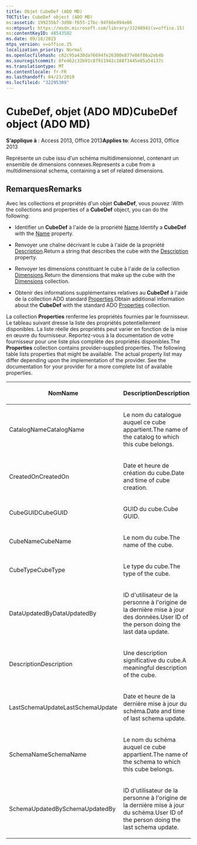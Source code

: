 ```yaml
---
title: Objet CubeDef (ADO MD)
TOCTitle: CubeDef object (ADO MD)
ms:assetid: 199235b7-3d98-f655-27bc-94f66e994e06
ms:mtpsurl: https://msdn.microsoft.com/library/JJ248941(v=office.15)
ms:contentKeyID: 48543502
ms.date: 09/18/2015
mtps_version: v=office.15
localization_priority: Normal
ms.openlocfilehash: c82c95a430da76694fe26300e877e86f86a2eb4b
ms.sourcegitcommit: 8fe462c32b91c87911942c188f3445e85a54137c
ms.translationtype: MT
ms.contentlocale: fr-FR
ms.lasthandoff: 04/23/2019
ms.locfileid: "32295309"
---
```

# <a name="cubedef-object-ado-md"></a><span data-ttu-id="2f76e-102">CubeDef, objet (ADO MD)</span><span class="sxs-lookup"><span data-stu-id="2f76e-102">CubeDef object (ADO MD)</span></span>


<span data-ttu-id="2f76e-103">**S’applique à** : Access 2013, Office 2013</span><span class="sxs-lookup"><span data-stu-id="2f76e-103">**Applies to**: Access 2013, Office 2013</span></span>

<span data-ttu-id="2f76e-104">Représente un cube issu d'un schéma multidimensionnel, contenant un ensemble de dimensions connexes.</span><span class="sxs-lookup"><span data-stu-id="2f76e-104">Represents a cube from a multidimensional schema, containing a set of related dimensions.</span></span>

## <a name="remarks"></a><span data-ttu-id="2f76e-105">Remarques</span><span class="sxs-lookup"><span data-stu-id="2f76e-105">Remarks</span></span>

<span data-ttu-id="2f76e-106">Avec les collections et propriétés d'un objet **CubeDef**, vous pouvez :</span><span class="sxs-lookup"><span data-stu-id="2f76e-106">With the collections and properties of a **CubeDef** object, you can do the following:</span></span>

  - <span data-ttu-id="2f76e-107">Identifier un **CubeDef** à l'aide de la propriété [Name](name-property-ado-md.md).</span><span class="sxs-lookup"><span data-stu-id="2f76e-107">Identify a **CubeDef** with the [Name](name-property-ado-md.md) property.</span></span>

  - <span data-ttu-id="2f76e-108">Renvoyer une chaîne décrivant le cube à l'aide de la propriété [Description](description-property-ado-md.md).</span><span class="sxs-lookup"><span data-stu-id="2f76e-108">Return a string that describes the cube with the [Description](description-property-ado-md.md) property.</span></span>

  - <span data-ttu-id="2f76e-109">Renvoyer les dimensions constituant le cube à l'aide de la collection [Dimensions](dimensions-collection-ado-md.md).</span><span class="sxs-lookup"><span data-stu-id="2f76e-109">Return the dimensions that make up the cube with the [Dimensions](dimensions-collection-ado-md.md) collection.</span></span>

  - <span data-ttu-id="2f76e-110">Obtenir des informations supplémentaires relatives au **CubeDef** à l'aide de la collection ADO standard [Properties](properties-collection-ado.md).</span><span class="sxs-lookup"><span data-stu-id="2f76e-110">Obtain additional information about the **CubeDef** with the standard ADO [Properties](properties-collection-ado.md) collection.</span></span>

<span data-ttu-id="2f76e-p101">La collection **Properties** renferme les propriétés fournies par le fournisseur. Le tableau suivant dresse la liste des propriétés potentiellement disponibles. La liste réelle des propriétés peut varier en fonction de la mise en œuvre du fournisseur. Reportez-vous à la documentation de votre fournisseur pour une liste plus complète des propriétés disponibles.</span><span class="sxs-lookup"><span data-stu-id="2f76e-p101">The **Properties** collection contains provider-supplied properties. The following table lists properties that might be available. The actual property list may differ depending upon the implementation of the provider. See the documentation for your provider for a more complete list of available properties.</span></span>

<table>
<colgroup>
<col style="width: 50%" />
<col style="width: 50%" />
</colgroup>
<thead>
<tr class="header">
<th><p><span data-ttu-id="2f76e-115">Nom</span><span class="sxs-lookup"><span data-stu-id="2f76e-115">Name</span></span></p></th>
<th><p><span data-ttu-id="2f76e-116">Description</span><span class="sxs-lookup"><span data-stu-id="2f76e-116">Description</span></span></p></th>
</tr>
</thead>
<tbody>
<tr class="odd">
<td><p><span data-ttu-id="2f76e-117">CatalogName</span><span class="sxs-lookup"><span data-stu-id="2f76e-117">CatalogName</span></span></p></td>
<td><p><span data-ttu-id="2f76e-118">Le nom du catalogue auquel ce cube appartient.</span><span class="sxs-lookup"><span data-stu-id="2f76e-118">The name of the catalog to which this cube belongs.</span></span></p></td>
</tr>
<tr class="even">
<td><p><span data-ttu-id="2f76e-119">CreatedOn</span><span class="sxs-lookup"><span data-stu-id="2f76e-119">CreatedOn</span></span></p></td>
<td><p><span data-ttu-id="2f76e-120">Date et heure de création du cube.</span><span class="sxs-lookup"><span data-stu-id="2f76e-120">Date and time of cube creation.</span></span></p></td>
</tr>
<tr class="odd">
<td><p><span data-ttu-id="2f76e-121">CubeGUID</span><span class="sxs-lookup"><span data-stu-id="2f76e-121">CubeGUID</span></span></p></td>
<td><p><span data-ttu-id="2f76e-122">GUID du cube.</span><span class="sxs-lookup"><span data-stu-id="2f76e-122">Cube GUID.</span></span></p></td>
</tr>
<tr class="even">
<td><p><span data-ttu-id="2f76e-123">CubeName</span><span class="sxs-lookup"><span data-stu-id="2f76e-123">CubeName</span></span></p></td>
<td><p><span data-ttu-id="2f76e-124">Le nom du cube.</span><span class="sxs-lookup"><span data-stu-id="2f76e-124">The name of the cube.</span></span></p></td>
</tr>
<tr class="odd">
<td><p><span data-ttu-id="2f76e-125">CubeType</span><span class="sxs-lookup"><span data-stu-id="2f76e-125">CubeType</span></span></p></td>
<td><p><span data-ttu-id="2f76e-126">Le type du cube.</span><span class="sxs-lookup"><span data-stu-id="2f76e-126">The type of the cube.</span></span></p></td>
</tr>
<tr class="even">
<td><p><span data-ttu-id="2f76e-127">DataUpdatedBy</span><span class="sxs-lookup"><span data-stu-id="2f76e-127">DataUpdatedBy</span></span></p></td>
<td><p><span data-ttu-id="2f76e-128">ID d'utilisateur de la personne à l'origine de la dernière mise à jour des données.</span><span class="sxs-lookup"><span data-stu-id="2f76e-128">User ID of the person doing the last data update.</span></span></p></td>
</tr>
<tr class="odd">
<td><p><span data-ttu-id="2f76e-129">Description</span><span class="sxs-lookup"><span data-stu-id="2f76e-129">Description</span></span></p></td>
<td><p><span data-ttu-id="2f76e-130">Une description significative du cube.</span><span class="sxs-lookup"><span data-stu-id="2f76e-130">A meaningful description of the cube.</span></span></p></td>
</tr>
<tr class="even">
<td><p><span data-ttu-id="2f76e-131">LastSchemaUpdate</span><span class="sxs-lookup"><span data-stu-id="2f76e-131">LastSchemaUpdate</span></span></p></td>
<td><p><span data-ttu-id="2f76e-132">Date et heure de la dernière mise à jour du schéma.</span><span class="sxs-lookup"><span data-stu-id="2f76e-132">Date and time of last schema update.</span></span></p></td>
</tr>
<tr class="odd">
<td><p><span data-ttu-id="2f76e-133">SchemaName</span><span class="sxs-lookup"><span data-stu-id="2f76e-133">SchemaName</span></span></p></td>
<td><p><span data-ttu-id="2f76e-134">Le nom du schéma auquel ce cube appartient.</span><span class="sxs-lookup"><span data-stu-id="2f76e-134">The name of the schema to which this cube belongs.</span></span></p></td>
</tr>
<tr class="even">
<td><p><span data-ttu-id="2f76e-135">SchemaUpdatedBy</span><span class="sxs-lookup"><span data-stu-id="2f76e-135">SchemaUpdatedBy</span></span></p></td>
<td><p><span data-ttu-id="2f76e-136">ID d'utilisateur de la personne à l'origine de la dernière mise à jour du schéma.</span><span class="sxs-lookup"><span data-stu-id="2f76e-136">User ID of the person doing the last schema update.</span></span></p></td>
</tr>
</tbody>
</table>

